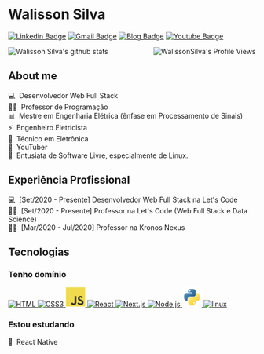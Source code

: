 # Walisson Silva

[![Linkedin Badge](https://img.shields.io/badge/LinkedIn-WalissonSilva-blue?style=flat-square&logo=Linkedin&logoColor=white&link=https://www.linkedin.com/in/walissonsilva/)](https://www.linkedin.com/in/walissonsilva/) 
[![Gmail Badge](https://img.shields.io/badge/-walissonsilva10@gmail.com-c14438?style=flat-square&logo=Gmail&logoColor=white&link=mailto:walissonsilva10@gmail.com)](mailto:walissonsilva10@gmail.com)
[![Blog Badge](https://img.shields.io/badge/Blog-walissonsilva.com-blue)](https://walissonsilva.com/blog)
[![Youtube Badge](https://img.shields.io/badge/-Youtube-FF0000?style=flat-square&labelColor=FF0000&logo=youtube&logoColor=white&link=https://youtube.com/c/walissonsilva)](https://youtube.com/c/walissonsilva)

<img align="right" src="https://komarev.com/ghpvc/?username=walissonsilva" alt="WalissonSilva's Profile Views" />

![Walisson Silva's github stats](https://github-readme-stats.vercel.app/api?username=walissonsilva&show_icons=true&theme=tokyonight)

## About me

💻 &nbsp;Desenvolvedor Web Full Stack  
👨‍🏫 &nbsp;Professor de Programação  
📊 &nbsp;Mestre em Engenharia Elétrica (ênfase em Processamento de Sinais)  
⚡ &nbsp;Engenheiro Eletricista  
🔋 &nbsp;Técnico em Eletrônica  
🎥 &nbsp;YouTuber  
🐧 &nbsp;Entusiata de Software Livre, especialmente de Linux.  

## Experiência Profissional

💻 &nbsp;[Set/2020 - Presente] Desenvolvedor Web Full Stack na Let's Code  
👨‍🏫 &nbsp;[Set/2020 - Presente] Professor na Let's Code (Web Full Stack e Data Science)  
👨‍🏫 &nbsp;[Mar/2020 - Jul/2020] Professor na Kronos Nexus  
 
## Tecnologias

### Tenho domínio

  <a href="#" target="_self"> 
    <img src="https://cdn.pixabay.com/photo/2017/08/05/11/16/logo-2582748_640.png" alt="HTML" width="40" height="40"/>
  </a>
  <a href="#" target="_self"> 
    <img src="https://cdn.pixabay.com/photo/2017/08/05/11/16/logo-2582747_1280.png" alt="CSS3" width="40" height="40"/>
  </a>
  <a href="https://www.javascript.com/" target="_blank"> 
    <img src="https://raw.githubusercontent.com/devicons/devicon/master/icons/javascript/javascript-original.svg" alt="javascript" width="40" height="40"/>
  </a>
  <a href="https://reactjs.org/" target="_blank"> 
    <img src="https://brandslogos.com/wp-content/uploads/images/react-logo-vector.svg" alt="React" width="40" height="40"/>
  </a> 
  <a href="https://nextjs.org/" target="_blank"> 
    <img src="https://seeklogo.com/images/N/next-js-logo-8FCFF51DD2-seeklogo.com.png" alt="Next.js" width="40" height="40"/>
  </a>
  <a href="https://nodejs.org/en/" target="_blank"> 
    <img src="https://seeklogo.com/images/N/nodejs-logo-FBE122E377-seeklogo.com.png" alt="Node.js" width="40" height="40"/>
  </a>
  <a href="https://www.python.org" target="_blank"> 
    <img src="https://raw.githubusercontent.com/devicons/devicon/master/icons/python/python-original.svg" alt="python" width="40" height="40"/> 
  </a>
  <a href="https://www.linux.org/" target="_blank">
    <img src="https://img.icons8.com/color/144/000000/linux--v1.png" alt="linux" width="40" height="40"/>
  </a> 

### Estou estudando

📱 &nbsp;React Native
